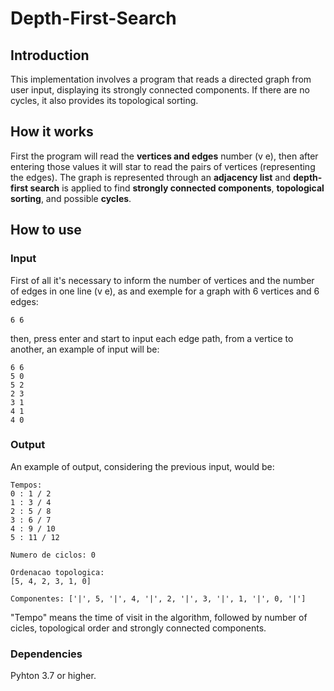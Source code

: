 # Depth-First-Search

## Introduction

This implementation involves a program that reads a <a href="https://en.wikipedia.org/wiki/Directed_graph" style="text-decoration: none;">directed graph</a> from user input, displaying its <a href="https://en.wikipedia.org/wiki/Strongly_connected_component" style="text-decoration: none;">strongly connected components</a>. If there are no cycles, it also provides its <a href="https://en.wikipedia.org/wiki/Topological_sorting" style="text-decoration: none;">topological sorting</a>.

## How it works
First the program will read the <b>vertices and edges</b> number (v e), then after entering those values it will star to read the pairs of vertices (representing the edges). The graph is represented through an <b>adjacency list</b> and <b>depth-first search</b> is applied to find <b>strongly connected components</b>, <b>topological sorting</b>, and possible <b>cycles</b>.

## How to use

### Input
First of all it's necessary to inform the number of vertices and the number of edges in one line (v e), as and exemple for a graph with 6 vertices and 6 edges:
```
6 6
```
then, press enter and start to input each edge path, from a vertice to another, an example of input will be:

```
6 6 
5 0
5 2
2 3
3 1
4 1
4 0
```

### Output

An example of output, considering the previous input, would be:

```
Tempos:
0 : 1 / 2
1 : 3 / 4
2 : 5 / 8
3 : 6 / 7
4 : 9 / 10
5 : 11 / 12

Numero de ciclos: 0

Ordenacao topologica:
[5, 4, 2, 3, 1, 0]

Componentes: ['|', 5, '|', 4, '|', 2, '|', 3, '|', 1, '|', 0, '|']

```
"Tempo" means the time of visit in the algorithm, followed by number of cicles,  topological order and strongly connected components.

### Dependencies

Pyhton 3.7 or higher.
